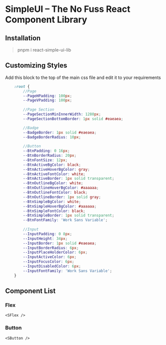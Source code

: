 # SimpleUI – The No Fuss React Component Library

## Installation
> pnpm i react-simple-ui-lib

## Customizing Styles
Add this block to the top of the main css file and edit it to your requirements
```scss
    :root {
        //Page
        --PageHPadding: 100px;
        --PageVPadding: 100px;
    
        //Page Section
        --PageSectionMinInnerWidth: 1280px;
        --PageSectionBottomBorder: 1px solid #eaeaea;

        //Badge
        --BadgeBorder: 1px solid #eaeaea;
        --BadgeBorderRadius: 10px;
    
        //Button
        --BtnPadding: 0 16px;
        --BtnBorderRadius: 20px;
        --BtnFontSize: 12px;
        --BtnActiveBgColor: black;
        --BtnActiveHoverBgColor: gray;
        --BtnActiveFontColor: white;
        --BtnActiveBorder: 1px solid transparent;
        --BtnOutlineBgColor: white;
        --BtnOutlineHoverBgColor: #aaaaaa;
        --BtnOutlineFontColor: black;
        --BtnOutlineBorder: 1px solid gray;
        --BtnSimpleBgColor: white;
        --BtnSimpleHoverBgColor: #aaaaaa;
        --BtnSimpleFontColor: black;
        --BtnSimpleBorder: 1px solid transparent;
        --BtnFontFamily: 'Work Sans Variable';
    
        //Input
        --InputPadding: 0 8px;
        --InputHeight: 34px;
        --InputBorder: 1px solid #eaeaea;
        --InputBorderRadius: 6px;
        --InputPlaceHolderColor: 6px;
        --InputActiveColor: 6px;
        --InputFocusColor: 6px;
        --InputDisabledColor: 6px;
        --InputFontFamily: 'Work Sans Variable';
    }
```

## Component List
### Flex
```tsx
<SFlex />
```

### Button

```tsx
<SButton />
```

